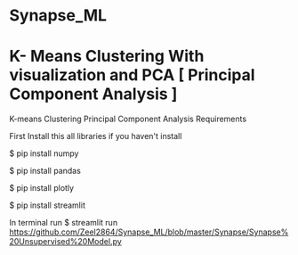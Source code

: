 # Synapse_ML
# K- Means Clustering With visualization and PCA [ Principal Component Analysis ]  
K-means Clustering
Principal Component Analysis Requirements

First Install this all libraries if you haven't install

$ pip install numpy

$ pip install pandas

$ pip install plotly

$ pip install streamlit


In terminal run
$ streamlit run https://github.com/Zeel2864/Synapse_ML/blob/master/Synapse/Synapse%20Unsupervised%20Model.py



